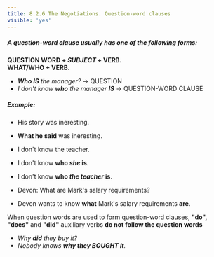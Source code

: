 ```yaml
---
title: 8.2.6 The Negotiations. Question-word clauses
visible: 'yes'
---
```


##### A question-word clause usually has one of the following forms:

**QUESTION WORD + _SUBJECT_ + VERB.** <br>
**WHAT/WHO + VERB.**

- _**Who IS** the manager?_  -> QUESTION
- _I don't know **who** the manager **IS**_  -> QUESTION-WORD CLAUSE

##### Example:  
  - His story was ineresting.
  - **What he said** was ineresting.

  - I don't know the teacher.
  - I don't know **who _she_ is**.
  - I don't know **who _the teacher_ is**.
  
  - Devon: What are Mark's salary requirements?
  - Devon wants to know **what** Mark's salary requirements **are**.        

When question words are used to form question-word clauses, **"do", "does"** and **"did"** auxiliary verbs **do not follow the question words** 

- _Why **did** they buy it?_            
- _Nobody knows **why they BOUGHT it**._

